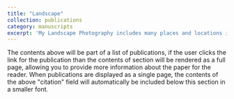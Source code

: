 ```yaml
---
title: "Landscape"
collection: publications
category: manuscripts
excerpt: 'My Landscape Photography includes many places and locations including the city, the mountains, the coast and many more. I like to captue the esence of all nature and life and work to capture the best photos of the world.'
---
```


The contents above will be part of a list of publications, if the user clicks the link for the publication than the contents of section will be rendered as a full page, allowing you to provide more information about the paper for the reader. When publications are displayed as a single page, the contents of the above "citation" field will automatically be included below this section in a smaller font.